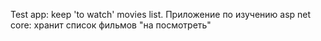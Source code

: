 Test app: keep 'to watch' movies list.
Приложение по изучению asp net core: хранит список фильмов "на посмотреть"
